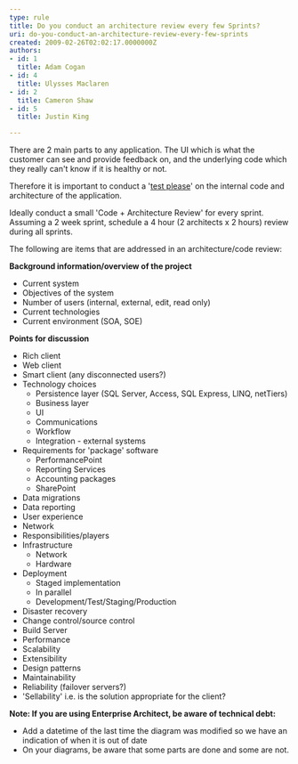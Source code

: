 ```yaml
---
type: rule
title: Do you conduct an architecture review every few Sprints?
uri: do-you-conduct-an-architecture-review-every-few-sprints
created: 2009-02-26T02:02:17.0000000Z
authors:
- id: 1
  title: Adam Cogan
- id: 4
  title: Ulysses Maclaren
- id: 2
  title: Cameron Shaw
- id: 5
  title: Justin King

---
```



There are 2 main parts to any application. The UI which is what the customer can see and provide feedback on, and the underlying code which they really can't know if it is healthy or not.

Therefore it is important to conduct a '[test please](/do-you-know-the-tools-you-need-before-a-＂test-please＂)' on the internal code and architecture of the application.

Ideally conduct a small 'Code + Architecture Review' for every sprint. Assuming a 2 week sprint, schedule a 4 hour (2 architects x 2 hours) review during all sprints. 

The following are items that are addressed in an architecture/code review:

**Background information/overview of the project**

- Current system
- Objectives of the system
- Number of users (internal, external, edit, read only)
- Current technologies
- Current environment (SOA, SOE)


**Points for discussion**

- Rich client
- Web client
- Smart client (any disconnected users?)
- Technology choices
    - Persistence layer (SQL Server, Access, SQL Express, LINQ, netTiers)
    - Business layer
    - UI
    - Communications
    - Workflow
    - Integration - external systems
- Requirements for 'package' software
    - PerformancePoint
    - Reporting Services
    - Accounting packages
    - SharePoint
- Data migrations
- Data reporting
- User experience
- Network
- Responsibilities/players
- Infrastructure
    - Network
    - Hardware
- Deployment
    - Staged implementation
    - In parallel
    - Development/Test/Staging/Production
- Disaster recovery
- Change control/source control
- Build Server
- Performance
- Scalability
- Extensibility
- Design patterns
- Maintainability
- Reliability (failover servers?)
- 'Sellability' i.e. is the solution appropriate for the client?


**Note: If you are using Enterprise Architect, be aware of technical debt:**

- Add a datetime of the last time the diagram was modified so we have an indication of when it is out of date
- On your diagrams, be aware that some parts are done and some are not.


